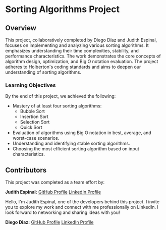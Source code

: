 # Sorting Algorithms Project

## Overview
This project, collaboratively completed by Diego Díaz and Judith Espinal, focuses on implementing and analyzing various sorting algorithms. It emphasizes understanding their time complexities, stability, and performance characteristics. The work demonstrates the core concepts of algorithm design, optimization, and Big O notation evaluation. The project adheres to Holberton's coding standards and aims to deepen our understanding of sorting algorithms.

### Learning Objectives
By the end of this project, we achieved the following:
* Mastery of at least four sorting algorithms:
    * Bubble Sort
    * Insertion Sort
    * Selection Sort
    * Quick Sort
* Evaluation of algorithms using Big O notation in best, average, and worst-case scenarios.
* Understanding and identifying stable sorting algorithms.
* Choosing the most efficient sorting algorithm based on input characteristics.

## Contributors
This project was completed as a team effort by:

**Judith Espinal:** [GitHub Profile](https://github.com/judiihh)
[LinkedIn Profile](https://www.linkedin.com/in/judithespinal12)

Hello, I'm Judith Espinal, one of the developers behind this project. I invite you to explore my work and connect with me professionally on LinkedIn. I look forward to networking and sharing ideas with you!

**Diego Diaz:** [GitHub Profile](https://github.com/anonyd0go)
[LinkedIn Profile](https://www.linkedin.com/in/diazforezsecured/)


